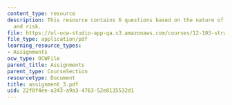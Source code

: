 ```yaml
---
content_type: resource
description: This resource contains 6 questions based on the nature of uncertainty
  and risk.
file: https://ol-ocw-studio-app-qa.s3.amazonaws.com/courses/12-103-strange-bedfellows-science-and-environmental-policy-fall-2005/22f8f4eea243a9a3476352e8135532d1_assignment_3.pdf
file_type: application/pdf
learning_resource_types:
- Assignments
ocw_type: OCWFile
parent_title: Assignments
parent_type: CourseSection
resourcetype: Document
title: assignment_3.pdf
uid: 22f8f4ee-a243-a9a3-4763-52e8135532d1
---
```

